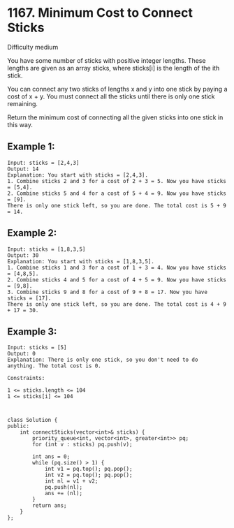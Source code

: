 # 1167. Minimum Cost to Connect Sticks
Difficulty medium

You have some number of sticks with positive integer lengths. These lengths are given as an array sticks, where sticks[i] is the length of the ith stick.

You can connect any two sticks of lengths x and y into one stick by paying a cost of x + y. You must connect all the sticks until there is only one stick remaining.

Return the minimum cost of connecting all the given sticks into one stick in this way.


## Example 1:
```
Input: sticks = [2,4,3]
Output: 14
Explanation: You start with sticks = [2,4,3].
1. Combine sticks 2 and 3 for a cost of 2 + 3 = 5. Now you have sticks = [5,4].
2. Combine sticks 5 and 4 for a cost of 5 + 4 = 9. Now you have sticks = [9].
There is only one stick left, so you are done. The total cost is 5 + 9 = 14.
```


## Example 2:
```
Input: sticks = [1,8,3,5]
Output: 30
Explanation: You start with sticks = [1,8,3,5].
1. Combine sticks 1 and 3 for a cost of 1 + 3 = 4. Now you have sticks = [4,8,5].
2. Combine sticks 4 and 5 for a cost of 4 + 5 = 9. Now you have sticks = [9,8].
3. Combine sticks 9 and 8 for a cost of 9 + 8 = 17. Now you have sticks = [17].
There is only one stick left, so you are done. The total cost is 4 + 9 + 17 = 30.
```


## Example 3:
```
Input: sticks = [5]
Output: 0
Explanation: There is only one stick, so you don't need to do anything. The total cost is 0.
```


```
Constraints:

1 <= sticks.length <= 104
1 <= sticks[i] <= 104
```


#
```
class Solution {
public:
    int connectSticks(vector<int>& sticks) {
        priority_queue<int, vector<int>, greater<int>> pq;
        for (int v : sticks) pq.push(v);

        int ans = 0;
        while (pq.size() > 1) {
            int v1 = pq.top(); pq.pop();
            int v2 = pq.top(); pq.pop();
            int nl = v1 + v2;
            pq.push(nl);
            ans += (nl);
        }
        return ans;
    }
};
```